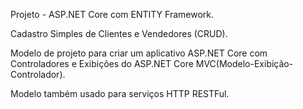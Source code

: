 Projeto - ASP.NET Core com ENTITY Framework. 

Cadastro Simples de Clientes e Vendedores (CRUD).

Modelo de projeto para criar um aplicativo ASP.NET Core com Controladores e Exibições do ASP.NET Core MVC(Modelo-Exibição-Controlador).

Modelo também usado para serviços HTTP RESTFul.
